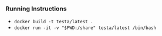 ### Running Instructions
-  `docker build -t testa/latest .`
- `docker run -it -v "$PWD:/share" testa/latest /bin/bash`
